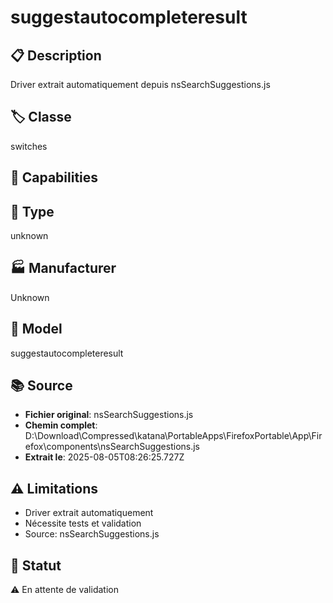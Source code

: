 # suggestautocompleteresult

## 📋 Description
Driver extrait automatiquement depuis nsSearchSuggestions.js

## 🏷️ Classe
switches

## 🔧 Capabilities


## 📡 Type
unknown

## 🏭 Manufacturer
Unknown

## 📱 Model
suggestautocompleteresult

## 📚 Source
- **Fichier original**: nsSearchSuggestions.js
- **Chemin complet**: D:\Download\Compressed\katana\PortableApps\FirefoxPortable\App\Firefox\components\nsSearchSuggestions.js
- **Extrait le**: 2025-08-05T08:26:25.727Z

## ⚠️ Limitations
- Driver extrait automatiquement
- Nécessite tests et validation
- Source: nsSearchSuggestions.js

## 🚀 Statut
⚠️ En attente de validation
